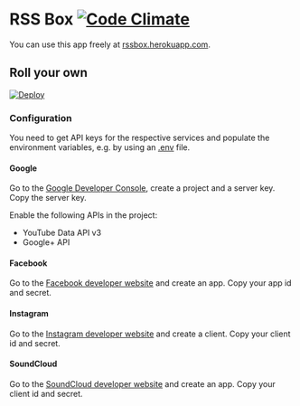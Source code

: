 # RSS Box [![Code Climate](https://codeclimate.com/github/stefansundin/rssbox/badges/gpa.svg)](https://codeclimate.com/github/stefansundin/rssbox)

You can use this app freely at [rssbox.herokuapp.com](https://rssbox.herokuapp.com/).

## Roll your own

[![Deploy](https://www.herokucdn.com/deploy/button.png)](https://heroku.com/deploy)

### Configuration

You need to get API keys for the respective services and populate the environment variables, e.g. by using an [.env](.env.example) file.

#### Google

Go to the [Google Developer Console](https://console.developers.google.com/), create a project and a server key. Copy the server key.

Enable the following APIs in the project:
- YouTube Data API v3
- Google+ API

#### Facebook

Go to the [Facebook developer website](https://developers.facebook.com/) and create an app. Copy your app id and secret.

#### Instagram

Go to the [Instagram developer website](http://instagram.com/developer/) and create a client. Copy your client id and secret.

#### SoundCloud

Go to the [SoundCloud developer website](http://soundcloud.com/you/apps) and create an app. Copy your client id and secret.
